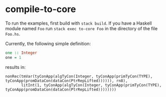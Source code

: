 # compile-to-core

To run the examples, first build with `stack build`. If you have a Haskell module named `Foo` run `stack exec to-core Foo` in the directory
of the file `Foo.hs`.

Currently, the following simple definition:
```haskell
one :: Integer
one = 1
```
results in:
```
nonRec(tmVar(tyConApp(algTyCon(Integer, tyConApp(primTyCon(TYPE), tyConApp(promDataCon(dataCon(PtrRepLifted)))))), rn8),
       litInt(1, tyConApp(algTyCon(Integer, tyConApp(primTyCon(TYPE), tyConApp(promDataCon(dataCon(PtrRepLifted))))))))
``````
